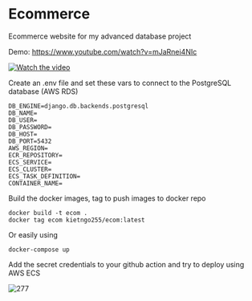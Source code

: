 # Ecommerce
Ecommerce website for my advanced database project

Demo: https://www.youtube.com/watch?v=mJaRnei4NIc

[![Watch the video](https://img.youtube.com/vi/mJaRnei4NIc/maxresdefault.jpg)](https://youtu.be/mJaRnei4NIc)

Create an .env file and set these vars to connect to the PostgreSQL database (AWS RDS)

```
DB_ENGINE=django.db.backends.postgresql
DB_NAME=
DB_USER=
DB_PASSWORD=
DB_HOST=
DB_PORT=5432
AWS_REGION=
ECR_REPOSITORY=
ECS_SERVICE=
ECS_CLUSTER=
ECS_TASK_DEFINITION=
CONTAINER_NAME=
```

Build the docker images, tag to push images to docker repo

```
docker build -t ecom .
docker tag ecom kietngo255/ecom:latest
```

Or easily using 
```
docker-compose up
```

Add the secret credentials to your github action and try to deploy using AWS ECS

![277](https://github.com/K-izme/Ecommerce/assets/91515708/331f3d2b-1d13-4c62-b901-c08f354cb4c3)

